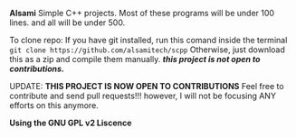 **Alsami**
Simple C++ projects.
Most of these programs will be under 100 lines. and all will be under 500.

To clone repo:
  If you have git installed, run this comand inside the terminal
  `git clone https://github.com/alsamitech/scpp`
  Otherwise, just download this as a zip and compile them manually.
  ***this project is not open to contributions.***
  

UPDATE:
**THIS PROJECT IS NOW OPEN TO CONTRIBUTIONS**
Feel free to contribute and send pull requests!!!
however, I will not be focusing ANY efforts on this anymore. 
 
 **Using the GNU GPL v2 Liscence**
